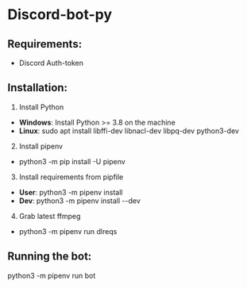 # Discord-bot-py

## Requirements:
* Discord Auth-token

## Installation:
1. Install Python
  - **Windows**: Install Python >= 3.8 on the machine
  - **Linux**: sudo apt install libffi-dev libnacl-dev libpq-dev python3-dev
2. Install pipenv
  - python3 -m pip install -U pipenv
3. Install requirements from pipfile
  - **User**: python3 -m pipenv install
  - **Dev**: python3 -m pipenv install --dev
4. Grab latest ffmpeg
  - python3 -m pipenv run dlreqs

## Running the bot:
python3 -m pipenv run bot

